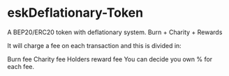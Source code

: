 # eskDeflationary-Token
A BEP20/ERC20 token with deflationary system. Burn + Charity + Rewards

It will charge a fee on each transaction and this is divided in:

Burn fee
Charity fee
Holders reward fee
You can decide you own % for each fee.
